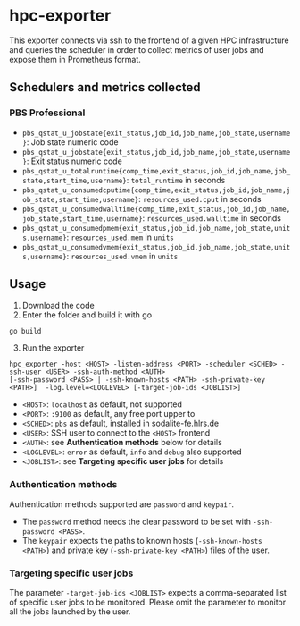 # hpc-exporter

This exporter connects via ssh to the frontend of a given HPC infrastructure and queries the scheduler in order to collect metrics of user jobs and expose them in Prometheus format.

## Schedulers and metrics collected
### PBS Professional
- `pbs_qstat_u_jobstate{exit_status,job_id,job_name,job_state,username}`: Job state numeric code
- `pbs_qstat_u_jobstate{exit_status,job_id,job_name,job_state,username}`: Exit status numeric code
- `pbs_qstat_u_totalruntime{comp_time,exit_status,job_id,job_name,job_state,start_time,username}`: `total_runtime` in seconds
- `pbs_qstat_u_consumedcputime{comp_time,exit_status,job_id,job_name,job_state,start_time,username}`: `resources_used.cput` in seconds
- `pbs_qstat_u_consumedwalltime{comp_time,exit_status,job_id,job_name,job_state,start_time,username}`: `resources_used.walltime` in seconds
- `pbs_qstat_u_consumedpmem{exit_status,job_id,job_name,job_state,units,username}`: `resources_used.mem` in `units`
- `pbs_qstat_u_consumedvmem{exit_status,job_id,job_name,job_state,units,username}`: `resources_used.vmem` in `units`

## Usage
1. Download the code
2. Enter the folder and build it with go
```
go build
```
3. Run the exporter
```
hpc_exporter -host <HOST> -listen-address <PORT> -scheduler <SCHED> -ssh-user <USER> -ssh-auth-method <AUTH>
[-ssh-password <PASS> | -ssh-known-hosts <PATH> -ssh-private-key <PATH>]  -log.level=<LOGLEVEL> [-target-job-ids <JOBLIST>]
```
- `<HOST>`: `localhost` as default, not supported 
- `<PORT>`: `:9100` as default, any free port upper to   
- `<SCHED>`: `pbs` as default, installed in sodalite-fe.hlrs.de
- `<USER>`: SSH user to connect to the `<HOST>` frontend
- `<AUTH>`: see **Authentication methods** below for details
- `<LOGLEVEL>`: `error` as default, `info` and `debug` also supported
- `<JOBLIST>`: see **Targeting specific user jobs** for details

### Authentication methods
Authentication methods supported are `password` and `keypair`.
- The `password` method needs the clear password to be set with `-ssh-password <PASS>`.
- The `keypair` expects the paths to known hosts (`-ssh-known-hosts <PATH>`) and private key (`-ssh-private-key <PATH>`) files of the user.

### Targeting specific user jobs
The parameter `-target-job-ids <JOBLIST>` expects a comma-separated list of specific user jobs to be monitored. Please omit the parameter to monitor all the jobs launched by the user.
